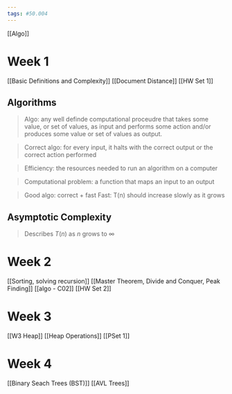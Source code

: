```yaml
---
tags: #50.004
---
```

[[Algo]]
# Week 1
[[Basic Definitions and Complexity]]
[[Document Distance]]
[[HW Set 1]]
## Algorithms
> Algo: any well definde computational proceudre that takes some value, or set of values, as input and performs some action and/or produces some value or set of values as output.

> Correct algo:
> for every input, it halts with the correct output or the correct action performed

> Efficiency:
> the resources needed to run an algorithm on a computer

> Computational problem: a function that maps an input to an output

> Good algo: correct  + fast
> Fast: T(n) should increase slowly as it grows



## Asymptotic Complexity
> Describes $T(n)$ as $n$ grows to $\infty$



# Week 2
[[Sorting, solving recursion]]
[[Master Theorem, Divide and Conquer, Peak Finding]]
[[algo - C02]]
[[HW Set 2]]

# Week 3
[[W3 Heap]]
[[Heap Operations]]
[[PSet 1]]

# Week 4
[[Binary Seach Trees (BST)]]
[[AVL Trees]]